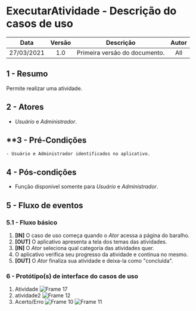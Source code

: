 # ExecutarAtividade - Descrição do casos de uso

|    Data    | Versão |           Descrição           | Autor |
| :--------: | :----: | :---------------------------: | :---: |
| 27/03/2021 |  1.0   | Primeira versão do documento. |  All  |

## **1 - Resumo**

   Permite realizar uma atividade.

## **2 - Atores**
   - _Usuário_ e _Administrador_.

## **3 - Pré-Condições
    - Usuário e Administrador identificados no aplicativo.  

## **4 - Pós-condições**
   - Função disponível somente para _Usuário_ e _Administrador_.

## **5 - Fluxo de eventos**

### **5.1 - Fluxo básico**
   1. **[IN]** O caso de uso começa quando o _Ator_ acessa a página do baralho.
   2. **[OUT]** O aplicativo apresenta a tela dos temas das atividades.
   3. **[IN]** O _Ator_ seleciona qual categoria das atividades quer.
   4. O aplicativo verifica seu progresso da atividade e continua no mesmo.
   5. **[OUT]** O _Ator_ finaliza sua atividade e deixa-la como "concluida".


### **6 - Protótipo(s) de interface do casos de uso**

1. Atividade
![Frame 17](https://user-images.githubusercontent.com/54066949/113218367-cb8fb380-9255-11eb-902e-b5f229124985.png)
2. atividade2
![Frame 12](https://user-images.githubusercontent.com/54066949/113218414-e2360a80-9255-11eb-9fde-e1ca6c17a8da.png)
3. Acerto/Erro
![Frame 10](https://user-images.githubusercontent.com/54066949/113218473-f37f1700-9255-11eb-9b78-242f1f1ed3df.png)
![Frame 11](https://user-images.githubusercontent.com/54066949/113218475-f4b04400-9255-11eb-896c-f0b0e6365e6d.png)
